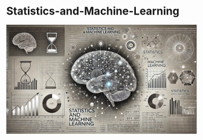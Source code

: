 # Statistics-and-Machine-Learning
<p align="center">
  <img src="ML1.webp" alt="Machine Learning Image" >
</p>
